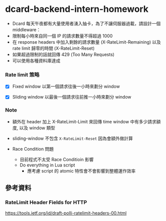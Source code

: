 # dcard-backend-intern-homework

-   Dcard 每天午夜都有大量使用者湧入抽卡，為了不讓伺服器過載，請設計一個 middleware：
-   限制每小時來自同一個 IP 的請求數量不得超過 1000
-   在 response headers 中加入剩餘的請求數量 (X-RateLimit-Remaining) 以及 rate limit 歸零的時間 (X-RateLimit-Reset)
-   如果超過限制的話就回傳 429 (Too Many Requests)
-   可以使用各種資料庫達成

### Rate limit 策略

-   [x] Fixed window
        以第一個請求往後一小時來劃分 window

-   [x] Sliding window
        以最後一個請求往前推一小時來劃分 window

### Note
-   額外在 header 加上 X-RateLimit-Limit 來回傳 time window 中有多少請求額度, 以及 window 類型

-   sliding-window 不包含 `X-RateLimit-Reset` 因為會額外做計算

-   Race Condition 問題
    -   目前程式不太受 Race Conditioin 影響
    -   Do everything in Lua script
        -   應考慮 script 的 atomic 特性會不會影響到整體運作效率

## 參考資料

### RateLimit Header Fields for HTTP

https://tools.ietf.org/id/draft-polli-ratelimit-headers-00.html
